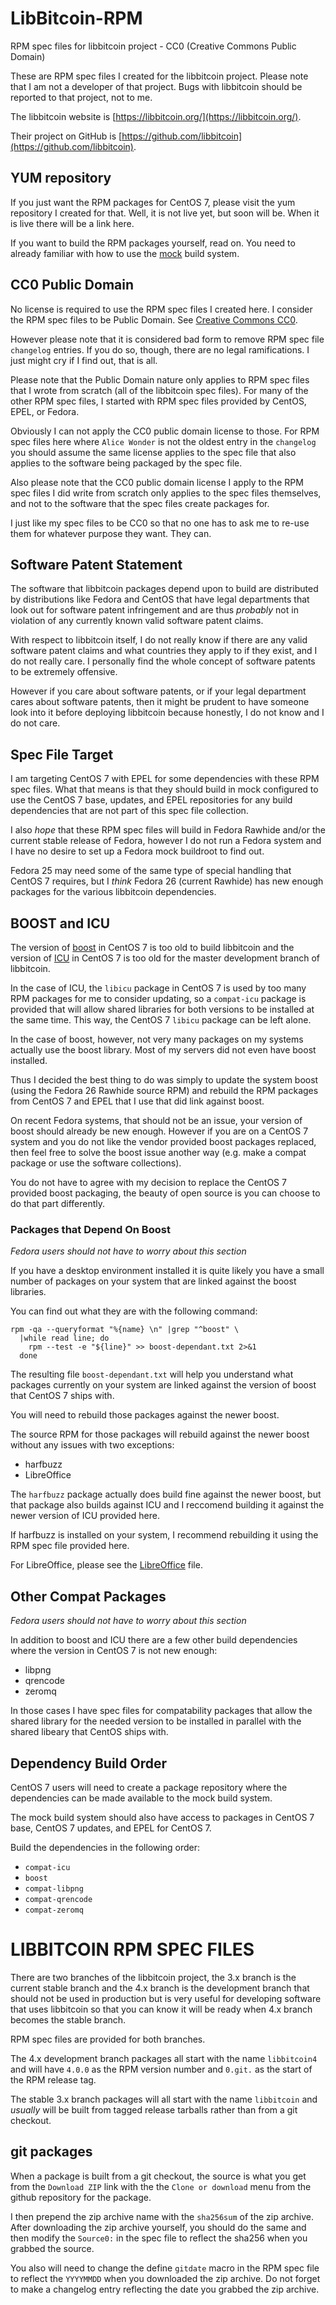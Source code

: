 LibBitcoin-RPM
==============

RPM spec files for libbitcoin project - CC0 (Creative Commons Public Domain)

These are RPM spec files I created for the libbitcoin project. Please note that
I am not a developer of that project. Bugs with libbitcoin should be reported
to that project, not to me.

The libbitcoin website is [https://libbitcoin.org/](https://libbitcoin.org/).

Their project on GitHub is [https://github.com/libbitcoin](https://github.com/libbitcoin).

## YUM repository

If you just want the RPM packages for CentOS 7, please visit the yum repository
I created for that. Well, it is not live yet, but soon will be. When it is live
there will be a link here.

If you want to build the RPM packages yourself, read on. You need to already
familiar with how to use the [mock](https://github.com/rpm-software-management/mock/)
build system.

## CC0 Public Domain

No license is required to use the RPM spec files I created here. I consider the
RPM spec files to be Public Domain. See [Creative Commons CC0](https://wiki.creativecommons.org/wiki/CC0).

However please note that it is considered bad form to remove RPM spec file
`changelog` entries. If you do so, though, there are no legal ramifications. I
just might cry if I find out, that is all.

Please note that the Public Domain nature only applies to RPM spec files that
I wrote from scratch (all of the libbitcoin spec files). For many of the other
RPM spec files, I started with RPM spec files provided by CentOS, EPEL, or
Fedora.

Obviously I can not apply the CC0 public domain license to those. For RPM
spec files here where `Alice Wonder` is not the oldest entry in the `changelog`
you should assume the same license applies to the spec file that also applies
to the software being packaged by the spec file.

Also please note that the CC0 public domain license I apply to the RPM spec
files I did write from scratch only applies to the spec files themselves, and
not to the software that the spec files create packages for.

I just like my spec files to be CC0 so that no one has to ask me to re-use them
for whatever purpose they want. They can.

## Software Patent Statement

The software that libbitcoin packages depend upon to build are distributed by
distributions like Fedora and CentOS that have legal departments that look out
for software patent infringement and are thus *probably* not in violation of
any currently known valid software patent claims.

With respect to libbitcoin itself, I do not really know if there are any valid
software patent claims and what countries they apply to if they exist, and I do
not really care. I personally find the whole concept of software patents to be
extremely offensive.

However if you care about software patents, or if your legal department cares
about software patents, then it might be prudent to have someone look into it
before deploying libbitcoin because honestly, I do not know and I do not care.

## Spec File Target

I am targeting CentOS 7 with EPEL for some dependencies with these RPM spec
files. What that means is that they should build in mock configured to use the
CentOS 7 base, updates, and EPEL repositories for any build dependencies that
are not part of this spec file collection.

I also *hope* that these RPM spec files will build in Fedora Rawhide and/or the
current stable release of Fedora, however I do not run a Fedora system and I
have no desire to set up a Fedora mock buildroot to find out.

Fedora 25 may need some of the same type of special handling that CentOS 7
requires, but I *think* Fedora 26 (current Rawhide) has new enough packages for
the various libbitcoin dependencies.

## BOOST and ICU

The version of [boost](http://www.boost.org/) in CentOS 7 is too old
to build libbitcoin and the version of [ICU](http://site.icu-project.org/) in
CentOS 7 is too old for the master development branch of libbitcoin.

In the case of ICU, the `libicu` package in CentOS 7 is used by too many RPM
packages for me to consider updating, so a `compat-icu` package is provided
that will allow shared libraries for both versions to be installed at the same
time. This way, the CentOS 7 `libicu` package can be left alone.

In the case of boost, however, not very many packages on my systems actually
use the boost library. Most of my servers did not even have boost installed.

Thus I decided the best thing to do was simply to update the system boost
(using the Fedora 26 Rawhide source RPM) and rebuild the RPM packages from
CentOS 7 and EPEL that I use that did link against boost.

On recent Fedora systems, that should not be an issue, your version of boost
should already be new enough. However if you are on a CentOS 7 system and you
do not like the vendor provided boost packages replaced, then feel free to
solve the boost issue another way (e.g. make a compat package or use the
software collections).

You do not have to agree with my decision to replace the CentOS 7 provided
boost packaging, the beauty of open source is you can choose to do that part
differently.

### Packages that Depend On Boost

_Fedora users should not have to worry about this section_

If you have a desktop environment installed it is quite likely you have a small
number of packages on your system that are linked against the boost libraries.

You can find out what they are with the following command:

    rpm -qa --queryformat "%{name} \n" |grep "^boost" \
      |while read line; do
        rpm --test -e "${line}" >> boost-dependant.txt 2>&1
      done

The resulting file `boost-dependant.txt` will help you understand what packages
currently on your system are linked against the version of boost that CentOS 7
ships with.

You will need to rebuild those packages against the newer boost.

The source RPM for those packages will rebuild against the newer boost without
any issues with two exceptions:

* harfbuzz
* LibreOffice

The `harfbuzz` package actually does build fine against the newer boost, but
that package also builds against ICU and I reccomend building it against the
newer version of ICU provided here.

If harfbuzz is installed on your system, I recommend rebuilding it using the
RPM spec file provided here.

For LibreOffice, please see the [LibreOffice](./LibreOffice.md) file.


## Other Compat Packages

_Fedora users should not have to worry about this section_

In addition to boost and ICU there are a few other build dependencies where the
version in CentOS 7 is not new enough:

* libpng
* qrencode
* zeromq

In those cases I have spec files for compatability packages that allow the
shared library for the needed version to be installed in parallel with the
shared libeary that CentOS ships with.

## Dependency Build Order

CentOS 7 users will need to create a package repository where the dependencies
can be made available to the mock build system.

The mock build system should also have access to packages in CentOS 7 base,
CentOS 7 updates, and EPEL for CentOS 7.

Build the dependencies in the following order:

* `compat-icu`
* `boost`
* `compat-libpng`
* `compat-qrencode`
* `compat-zeromq`



LIBBITCOIN RPM SPEC FILES
=========================

There are two branches of the libbitcoin project, the 3.x branch is the current
stable branch and the 4.x branch is the development branch that should not be
used in production but is very useful for developing software that uses
libbitcoin so that you can know it will be ready when 4.x branch becomes the
stable branch.

RPM spec files are provided for both branches.

The 4.x development branch packages all start with the name `libbitcoin4` and
will have `4.0.0` as the RPM version number and `0.git.` as the start of the
RPM release tag.

The stable 3.x branch packages will all start with the name `libbitcoin` and
*usually* will be built from tagged release tarballs rather than from a git
checkout.

## git packages

When a package is built from a git checkout, the source is what you get from
the `Download ZIP` link with the the `Clone or download` menu from the github
repository for the package.

I then prepend the zip archive name with the `sha256sum` of the zip archive.
After downloading the zip archive yourself, you should do the same and then
modify the `Source0:` in the spec file to reflect the sha256 when you grabbed
the source.

You also will need to change the define `gitdate` macro in the RPM spec file to
reflect the `YYYYMMDD` when you downloaded the zip archive. Do not forget to
make a changelog entry reflecting the date you grabbed the zip archive.

